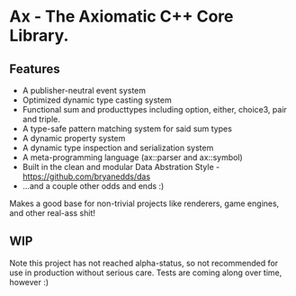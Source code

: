 Ax - The Axiomatic C++ Core Library.
===

Features
---

- A publisher-neutral event system
- Optimized dynamic type casting system
- Functional sum and producttypes including option, either, choice3, pair and triple.
- A type-safe pattern matching system for said sum types
- A dynamic property system
- A dynamic type inspection and serialization system
- A meta-programming language (ax::parser and ax::symbol)
- Built in the clean and modular Data Abstration Style - https://github.com/bryanedds/das
- ...and a couple other odds and ends :)

Makes a good base for non-trivial projects like renderers, game engines, and other real-ass shit!

WIP
---
Note this project has not reached alpha-status, so not recommended for use in production without serious care. Tests are coming along over time, however :)

